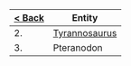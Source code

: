 
| [< Back](https://github.com/YonToNi/Dino-Game/blob/main/README.md) | Entity |
|---|---|
| 2. | [Tyrannosaurus](github.com) |
| 3. | Pteranodon |

